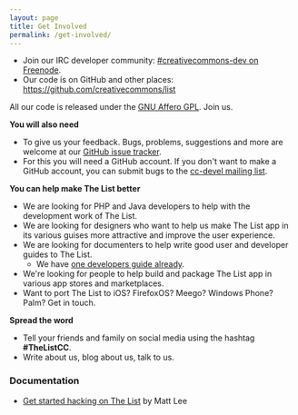 ```yaml
---
layout: page
title: Get Involved
permalink: /get-involved/
---
```


* Join our IRC developer community: [#creativecommons-dev on Freenode](https://wiki.creativecommons.org/IRC).
* Our code is on GitHub and other places: <https://github.com/creativecommons/list>

All our code is released under the [GNU Affero GPL](https://www.gnu.org/licenses/agpl-3.0-standalone.html). Join us.

**You will also need**

* To give us your feedback. Bugs, problems, suggestions and more are welcome at our [GitHub issue tracker](https://github.com/creativecommons/list).
* For this you will need a GitHub account. If you don't want to make a GitHub account, you can submit bugs to the [cc-devel mailing list](http://lists.ibiblio.org/mailman/listinfo/cc-devel).

**You can help make The List better**

* We are looking for PHP and Java developers to help with the development work of The List.
* We are looking for designers who want to help us make The List app in its various guises more attractive and improve the user experience.
* We are looking for documenters to help write good user and developer guides to The List.
  * We have [one developers guide already](https://github.com/creativecommons/list/blob/master/docs/getting-started.md).
* We're looking for people to help build and package The List app in various app stores and marketplaces.
* Want to port The List to iOS? FirefoxOS? Meego? Windows Phone? Palm? Get in touch.

**Spread the word**

* Tell your friends and family on social media using the hashtag **#TheListCC**.
* Write about us, blog about us, talk to us.

### Documentation

* [Get started hacking on The List](/hacking/webapp) by Matt Lee
